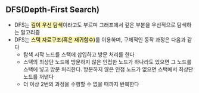 ## DFS(Depth-First Search)

- DFS는 <span style='background-color: #fff5b1'><span style='color: black'>깊이 우선 탐색</span></span>이라고도 부르며 그래프에서 깊은 부분을 우선적으로 탐색하는 알고리즘
- DFS는 <span style='background-color: #fff5b1'><span style='color: black'>스택 자료구조(혹은 재귀함수)</span></span>를 이용하며, 구체적인 동작 과정은 다음과 같다
  - 탐색 시작 노드를 스택에 삽입하고 방문 처리를 한다
  - 스택의 최상단 노드에 방문하지 않은 인접한 노드가 하나라도 있으면 그 노드를 스택에 넣고 방문 처리한다. 방문하지 않은 인접 노드가 없으면 스택에서 최상단 노드를 꺼낸다
  - 더 이상 2번의 과정을 수행할 수 없을 때까지 반복한다
